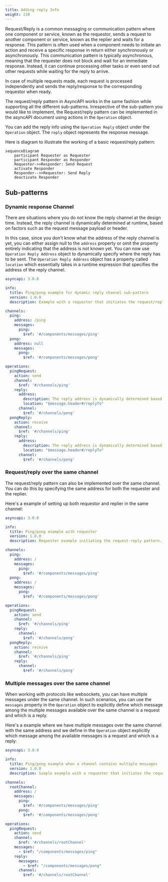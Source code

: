 ```yaml
---
title: Adding reply Info
weight: 210
---
```


Request/Reply is a common messaging or communication pattern where one component or service, known as the requestor, sends a request to another component or service, known as the replier and waits for a response. This pattern is often used when a component needs to initiate an action and receive a specific response in return either synchronously or asynchronously. This communication pattern is typically asynchronous, meaning that the requester does not block and wait for an immediate response. Instead, it can continue processing other tasks or even send out other requests while waiting for the reply to arrive. 

In case of multiple requests made, each request is processed independently and sends the reply/response to the corresponding requestor when ready.

The request/reply pattern in AsyncAPI works in the same fashion while supporting all the different sub-patterns. Irrespective of the sub-pattern you would like to implement, the Request/reply pattern can be implemented in the asyncAPI document using actions in the `Operation` object.

You can add the reply info using the `Operation Reply` object under the `Operation` object. The `reply` object represents the response message.

Here is diagram to illustrate the working of a basic request/reply pattern:
```mermaid
sequenceDiagram
    participant Requester as Requester
    participant Responder as Responder
    Requester->>Responder: Send Request
    activate Responder
    Responder-->>Requester: Send Reply
    deactivate Responder
```

## Sub-patterns

### Dynamic response Channel
There are situations where you do not know the reply channel at the design time. Instead, the reply channel is dynamically determined at runtime, based on factors such as the request message payload or header. 

In this case, since you don't know what the address of the reply channel is yet, you can either assign null to the `address` property or omit the property entirely indicating that the address is not known yet. You can now use `Operation Reply Address` object to dynamically specify where the reply has to be sent. The `Operation Reply Address` object has a property called `location` which essentially takes in a runtime expression that specifies the address of the reply channel.

```yml
asyncapi: 3.0.0

info:
  title: Ping/pong example for dynamic reply channel sub-pattern
  version: 1.0.0
  description: Example with a requester that initiates the request/reply pattern where the reply will happen on whatever is defined in the header `replyTo` of the request.

channels:
  ping:
    address: /ping
    messages:
      ping:
        $ref: '#/components/messages/ping'
  pong:
    address: null
    messages:
      pong:
        $ref: '#/components/messages/pong'

operations:
  pingRequest:
    action: send
    channel: 
      $ref: '#/channels/ping'
    reply:
      address:
        description: The reply address is dynamically determined based on the request header `replyTo`
        location: "$message.header#/replyTo"
      channel: 
        $ref: '#/channels/pong'
  pongReply:
    action: receive
    channel: 
      $ref: '#/channels/ping'
    reply:
      address:
        description: The reply address is dynamically determined based on the request header `replyTo`
        location: "$message.header#/replyTo"
      channel: 
        $ref: '#/channels/pong'
```

### Request/reply over the same channel
The request/reply pattern can also be implemented over the same channel. You can do this by specifying the same address for both the requester and the replier.

Here's a example of setting up both requestor and replier in the same channel:
```yml
asyncapi: 3.0.0

info:
  title: Ping/pong example with requester
  version: 1.0.0
  description: Requester example initiating the request-reply pattern.

channels:
  ping:
    address: /
    messages:
      ping:
        $ref: '#/components/messages/ping'
  pong:
    address: /
    messages:
      pong:
        $ref: '#/components/messages/pong'

operations:
  pingRequest:
    action: send
    channel: 
      $ref: '#/channels/ping'
    reply:
      channel: 
        $ref: '#/channels/pong'
  pongReply:
    action: receive
    channel: 
      $ref: '#/channels/ping'
    reply:
      channel: 
        $ref: '#/channels/pong'
```

### Multiple messages over the same channel
When working with protocols like websockets, you can have multiple messages under the same channel. In such scenarios, you can use the `messages` property in the `Operation` object to explicitly define which message among the multiple messages available over the same channel is a request and which is a reply.  

Here's a example where we have multiple messages over the same channel with the same address and we define in the `Operation` object explicitly which message among the available messages is a request and which is a reply:
```yml
asyncapi: 3.0.0

info:
  title: Ping/pong example when a channel contains multiple messages
  version: 1.0.0
  description: Simple example with a requester that initiates the request-reply pattern, where the root channel contains multiple messages.

channels:
  rootChannel:
    address: /
    messages:
      ping:
        $ref: '#/components/messages/ping'
      pong:
        $ref: '#/components/messages/pong'

operations:
  pingRequest:
    action: send
    channel: 
      $ref: '#/channels/rootChannel'
    messages:
      - $ref: "/components/messages/ping"
    reply:
      messages:
        - $ref: "/components/messages/pong"
      channel: 
        $ref: '#/channels/rootChannel'
```